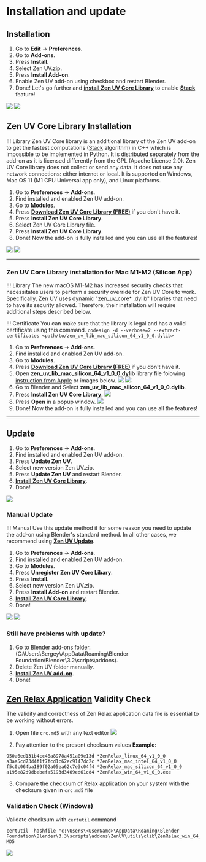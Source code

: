 # Installation and update

## Installation

1. Go to **Edit** -> **Preferences**.
2. Go to **Add-ons**.
3. Press **Install**.
4. Select Zen UV.zip.
5. Press **Install Add-on**.
6. Enable Zen UV add-on using checkbox and restart Blender. 
7. Done! Let's go further and [**install Zen UV Core Library**](installation.md#zen-uv-core-library-installation) to enable [**Stack**](stack.md#stack) feature!  

![](img/screen/installation/installation.png)
![](img/screen/installation/installation_enable.png)

## Zen UV Core Library Installation

!!! Library
    Zen UV Core library is an additional library of the Zen UV add-on to get the fastest computations ([Stack](stack.md#stack) algorithm) in C++ which is impossible to be implemented in Python. It is distributed separately from the add-on as it is licensed differently from the GPL (Apache License 2.0). Zen UV Core library does not collect or send any data. It does not use any network connections: either internet or local. It is supported on Windows, Mac OS 11 (M1 CPU Universal app only), and Linux platforms.

1. Go to **Preferences** -> **Add-ons**.
2. Find installed and enabled Zen UV add-on.
3. Go to **Modules**.
4. Press [**Download Zen UV Core Library (FREE)**](https://gumroad.com/l/ZenUVCore) if you don't have it.
5. Press **Install Zen UV Core Library**.
6. Select Zen UV Core Library file.
7. Press **Install Zen UV Core Library**.
8. Done! Now the add-on is fully installed and you can use all the features!

![](img/screen/installation/installation_zen_core.png)
![](img/screen/installation/installation_zen_core_done.png)

---

### Zen UV Core Library installation for Mac M1-M2 (Silicon App)

!!! Library
    The new macOS M1-M2 has increased security checks that necessitates users to perform a security override for Zen UV Core to work. Specifically, Zen UV uses dynamic "zen_uv_core* .dylib" libraries that need to have its security allowed. Therefore, their installation will require additional steps described below.

!!! Certificate
    You can make sure that the library is legal and has a valid certificate using this command.
    ```codesign -d --verbose=2 --extract-certificates <path/to/zen_uv_lib_mac_silicon_64_v1_0_0.dylib>```
    
1. Go to **Preferences** -> **Add-ons**.
2. Find installed and enabled Zen UV add-on.
3. Go to **Modules**.
4. Press [**Download Zen UV Core Library (FREE)**](https://gumroad.com/l/ZenUVCore) if you don't have it.
5. Open **zen_uv_lib_mac_silicon_64_v1_0_0.dylib** library file folowing [instruction from Apple](https://support.apple.com/guide/mac-help/open-a-mac-app-from-an-unidentified-developer-mh40616/mac) or images below.
![](img/screen/installation/InstallationSilicon_1.png)
![](img/screen/installation/InstallationSilicon_2.png.png)
1. Go to Blender and Select **zen_uv_lib_mac_silicon_64_v1_0_0.dylib**. 
2. Press **Install Zen UV Core Library**.
![](img/screen/installation/InstallationSilicon_3.png.png)
8. Press **Open** in a popup window.
![](img/screen/installation/InstallationSilicon_5.jpg)
9. Done! Now the add-on is fully installed and you can use all the features!

---

## Update

1. Go to **Preferences** -> **Add-ons**.
2. Find installed and enabled Zen UV add-on.
3. Press **Update Zen UV**.
4. Select new version Zen UV.zip.
5. Press **Update Zen UV** and restart Blender.
6. [**Install Zen UV Core Library**](installation.md#zen-uv-core-library-installation).
7. Done!

![](img/screen/installation/installation_update.png)

### Manual Update

!!! Manual
    Use this update method if for some reason you need to update the add-on using Blender's standard method. In all other cases, we recommend using [**Zen UV Update**](installation.md#update). 
    
1. Go to **Preferences** -> **Add-ons**.
2. Find installed and enabled Zen UV add-on.
3. Go to **Modules**.
4. Press **Unregister Zen UV Core Libary**.
5. Press **Install**.
6. Select new version Zen UV.zip.
7. Press **Install Add-on** and restart Blender.
8. [**Install Zen UV Core Library**](installation.md#zen-uv-core-library-installation).
9. Done!

![](img/screen/installation/installation_manual_update_1.png)
![](img/screen/installation/installation_manual_update_2.png)

### Still have problems with update?

1. Go to Blender add-ons folder. (C:\Users\Sergey\AppData\Roaming\Blender Foundation\Blender\3.2\scripts\addons).
2. Delete Zen UV folder manually.
3. [**Install Zen UV add-on**](installation.md#installation).
4. Done!

## [Zen Relax Application](transform.md#relax) Validity Check
The validity and correctness of Zen Relax application data file is essential to be working without errors.

1. Open file `crc.md5` with any text editor
![](img/screen/installation/relax_crc.png)

2. Pay attention to the present checksum values
**Example:**
```
950a6ed131b4cc48a8978a451a09e13d *ZenRelax_linux_64_v1_0_0
a3aa5cd73d4f1f7fcd1c62ec9147dc2c *ZenRelax_mac_intel_64_v1_0_0
f5c0c064ba189f02a05ea62c7e3c04f4 *ZenRelax_mac_silicon_64_v1_0_0
a195e82d9dbebefa5193d3409ed61cd4 *ZenRelax_win_64_v1_0_0.exe
```

3. Compare the checksum of Relax application on your system with the checksum given in `crc.md5` file

### Validation Check (Windows)
Validate checksum with `certutil` command

```batch
certutil -hashfile "c:\Users\<UserName>\AppData\Roaming\Blender Foundation\Blender\3.3\scripts\addons\ZenUV\utils\clib\ZenRelax_win_64_v1_0_0.exe" MD5
```

![](img/screen/installation/crc_check.png)
